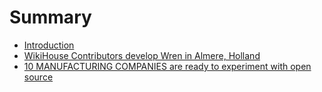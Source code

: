 # Summary

* [Introduction](README.md)
* [WikiHouse Contributors develop Wren in Almere, Holland](wikihouse-contributors-develop-wren-in-almere-holland.md)
* [10 MANUFACTURING COMPANIES are ready to experiment with open source](10-manufacturing-companies-are-ready-to-experiment-with-open-source.md)

